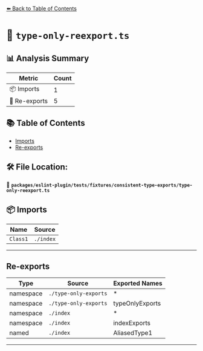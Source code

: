 [⬅️ Back to Table of Contents](../../../../../index.md)

# 📄 `type-only-reexport.ts`

## 📊 Analysis Summary

| Metric | Count |
|--------|-------|
| 📦 Imports | 1 |
| 🔄 Re-exports | 5 |

## 📚 Table of Contents

- [Imports](#imports)
- [Re-exports](#re-exports)

## 🛠️ File Location:
📂 **`packages/eslint-plugin/tests/fixtures/consistent-type-exports/type-only-reexport.ts`**

## 📦 Imports

| Name | Source |
|------|--------|
| `Class1` | `./index` |


---

## Re-exports

| Type | Source | Exported Names |
|------|--------|----------------|
| namespace | `./type-only-exports` | * |
| namespace | `./type-only-exports` | typeOnlyExports |
| namespace | `./index` | * |
| namespace | `./index` | indexExports |
| named | `./index` | AliasedType1 |


---